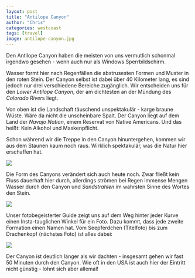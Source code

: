 ```yaml
---
layout: post
title: "Antilope Canyon"
author: "Chris"
categories: westcoast
tags: [travel]
image: antilope-canyon.jpg
---
```

Den Antilope Canyon haben die meisten von uns vermutlich schonmal irgendwo gesehen - wenn auch nur als Windows Sperrbildschirm.

Wasser formt hier nach Regenfällen die abstrusesten Formen und Muster in den roten Stein. Der Canyon selbst ist dabei über 40 Kilometer lang, es sind jedoch nur drei verschiedene Bereiche zugänglich. Wir entscheiden uns für den *Lower Antilope Canyon*, der am dichtesten an der Mündung des *Colorado River*s liegt.

Von oben ist die Landschaft täuschend unspektakulär - karge braune Wüste. Wäre da nicht die unscheinbare Spalt. Der Canyon liegt auf dem Land der *Navajo Nation*, einem Reservat von Native Americans. Und das heißt: Kein Alkohol und Maskenpflicht.

Schon während wir die Treppe in den Canyon hinuntergehen, kommen wir aus dem Staunen kaum noch raus. Wirklich spektakulär, was die Natur hier erschaffen hat. 

![](/assets/img/us/antilope-2.jpg)

Die Form des Canyons verändert sich auch heute noch. Zwar fließt kein Fluss dauerhaft hier durch, allerdings strömen bei Regen immense Mengen Wasser durch den Canyon und *Sandstrahlen* im wahrsten Sinne des Wortes den Stein.

![](/assets/img/us/antilope-blue.jpg)

Unser fotobegeisterter Guide zeigt uns auf dem Weg hinter jeder Kurve einen Insta-tauglichen Winkel für ein Foto. Dazu kommt, dass jede zweite Formation einen Namen hat. Vom Seepferdchen (Titelfoto) bis zum Drachenkopf (nächstes Foto) ist alles dabei:

![](/assets/img/us/antilope-dragon.jpg)

Der Canyon ist deutlich länger als wir dachten - insgesamt gehen wir fast 50 Minuten durch den Canyon. Wie oft in den USA ist auch hier der Eintritt nicht günstig - lohnt sich aber allemal!
